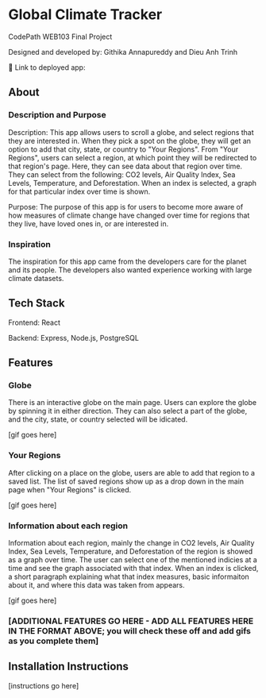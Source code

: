 # Global Climate Tracker

CodePath WEB103 Final Project

Designed and developed by: Githika Annapureddy and Dieu Anh Trinh

🔗 Link to deployed app:

## About

### Description and Purpose

Description: This app allows users to scroll a globe, and select regions that they are interested in. When they pick a spot on the globe, they will get an option to add that city, state, or country to "Your Regions". From "Your Regions", users can select a region, at which point they will be redirected to that region's page. Here, they can see data about that region over time. They can select from the following: CO2 levels, Air Quality Index, Sea Levels, Temperature, and Deforestation. When an index is selected, a graph for that particular index over time is shown. 

Purpose: The purpose of this app is for users to become more aware of how measures of climate change have changed over time for regions that they live, have loved ones in, or are interested in. 

### Inspiration

The inspiration for this app came from the developers care for the planet and its people. The developers also wanted experience working with large climate datasets.

## Tech Stack

Frontend: React

Backend: Express, Node.js, PostgreSQL

## Features

### Globe

There is an interactive globe on the main page. Users can explore the globe by spinning it in either direction. They can also select a part of the globe, and the city, state, or country selected will be idicated.

[gif goes here]

### Your Regions

After clicking on a place on the globe, users are able to add that region to a saved list. The list of saved regions show up as a drop down in the main page when "Your Regions" is clicked. 

[gif goes here]

### Information about each region

Information about each region, mainly the change in CO2 levels, Air Quality Index, Sea Levels, Temperature, and Deforestation of the region is showed as a graph over time. The user can select one of the mentioned indicies at a time and see the graph associated with that index. When an index is clicked, a short paragraph explaining what that index measures, basic informaiton about it, and where this data was taken from appears. 

[gif goes here]

### [ADDITIONAL FEATURES GO HERE - ADD ALL FEATURES HERE IN THE FORMAT ABOVE; you will check these off and add gifs as you complete them]

## Installation Instructions

[instructions go here]
